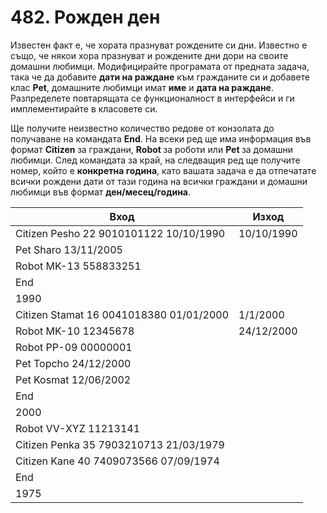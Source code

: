 # 482. Рожден ден
Известен факт е, че хората празнуват рождените си дни. Известно е също, че някои хора празнуват и рождените дни дори на своите домашни любимци. Модифицирайте програмата от предната задача, така че да добавите **дати на раждане** към гражданите си и добавете клас **Pet**, домашните любимци имат **име** и **дата на раждане**. Разпределете повтарящата се функционалност в интерфейси и ги имплементирайте в класовете си. 

Ще получите неизвестно количество редове от конзолата до получаване на командата **End**. На всеки ред ще има информация във формат **Citizen <name> <age> <id> <birthdate>** за граждани, **Robot <model> <id>** за роботи или **Pet <name> <birthdate>** за домашни любимци. След командата за край, на следващия ред ще получите номер, който е **конкретна година**, като вашата задача е да отпечатате всички рождени дати от тази година на всички граждани и домашни любимци във формат **ден/месец/година**.

| Вход                                    | Изход          |
|-----------------------------------------|----------------|
| Citizen Pesho 22 9010101122 10/10/1990  | 10/10/1990     |
| Pet Sharo 13/11/2005                    |                |
| Robot MK-13 558833251                   |                |
| End                                     |                |
| 1990                                    |                |
| Citizen Stamat 16 0041018380 01/01/2000 | 1/1/2000       |
| Robot MK-10 12345678                    | 24/12/2000     |
| Robot PP-09 00000001                    |                |
| Pet Topcho 24/12/2000                   |                |
| Pet Kosmat 12/06/2002                   |                |
| End                                     |                |
| 2000                                    |                |
| Robot VV-XYZ 11213141                   | <empty output> |
| Citizen Penka 35 7903210713 21/03/1979  |                |
| Citizen Kane 40 7409073566 07/09/1974   |                |
| End                                     |                |
| 1975                                    |                |